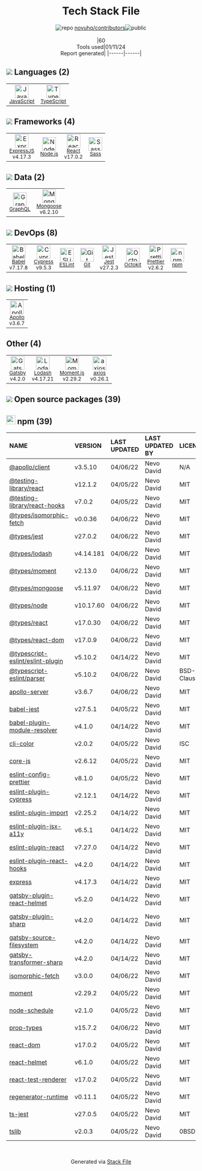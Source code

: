 <!--
&lt;--- Readme.md Snippet without images Start ---&gt;
## Tech Stack
novuhq/contributors is built on the following main stack:

- [Jest](http://facebook.github.io/jest/) – Javascript Testing Framework
- [Node.js](http://nodejs.org/) – Frameworks (Full Stack)
- [React](https://reactjs.org/) – Javascript UI Libraries
- [ExpressJS](http://expressjs.com/) – Microframeworks (Backend)
- [Sass](http://sass-lang.com/) – CSS Pre-processors / Extensions
- [JavaScript](https://developer.mozilla.org/en-US/docs/Web/JavaScript) – Languages
- [Mongoose](http://mongoosejs.com/) – Object Document Mapper (ODM)
- [TypeScript](http://www.typescriptlang.org) – Languages
- [Lodash](https://lodash.com) – Javascript Utilities & Libraries
- [Babel](http://babeljs.io/) – JavaScript Compilers
- [ESLint](http://eslint.org/) – Code Review
- [Moment.js](http://momentjs.com/) – Javascript Utilities & Libraries
- [GraphQL](http://graphql.org/) – Query Languages
- [axios](https://github.com/mzabriskie/axios) – Javascript Utilities & Libraries
- [Gatsby](https://www.gatsbyjs.org) – Static Site Generators
- [Apollo](https://www.apollographql.com/) – Platform as a Service
- [Prettier](https://prettier.io/) – Code Review
- [Cypress](https://www.cypress.io/) – Javascript Testing Framework
- [Octokit](https://github.com/octokit/octokit.net) – Tools for GitHub

Full tech stack [here](/techstack.md)

&lt;--- Readme.md Snippet without images End ---&gt;

&lt;--- Readme.md Snippet with images Start ---&gt;
## Tech Stack
novuhq/contributors is built on the following main stack:

- <img width='25' height='25' src='https://img.stackshare.io/service/830/jest.png' alt='Jest'/> [Jest](http://facebook.github.io/jest/) – Javascript Testing Framework
- <img width='25' height='25' src='https://img.stackshare.io/service/1011/n1JRsFeB_400x400.png' alt='Node.js'/> [Node.js](http://nodejs.org/) – Frameworks (Full Stack)
- <img width='25' height='25' src='https://img.stackshare.io/service/1020/OYIaJ1KK.png' alt='React'/> [React](https://reactjs.org/) – Javascript UI Libraries
- <img width='25' height='25' src='https://img.stackshare.io/service/1163/hashtag.png' alt='ExpressJS'/> [ExpressJS](http://expressjs.com/) – Microframeworks (Backend)
- <img width='25' height='25' src='https://img.stackshare.io/service/1171/jCR2zNJV.png' alt='Sass'/> [Sass](http://sass-lang.com/) – CSS Pre-processors / Extensions
- <img width='25' height='25' src='https://img.stackshare.io/service/1209/javascript.jpeg' alt='JavaScript'/> [JavaScript](https://developer.mozilla.org/en-US/docs/Web/JavaScript) – Languages
- <img width='25' height='25' src='https://img.stackshare.io/service/1231/0TXzZU7W_400x400.jpg' alt='Mongoose'/> [Mongoose](http://mongoosejs.com/) – Object Document Mapper (ODM)
- <img width='25' height='25' src='https://img.stackshare.io/service/1612/bynNY5dJ.jpg' alt='TypeScript'/> [TypeScript](http://www.typescriptlang.org) – Languages
- <img width='25' height='25' src='https://img.stackshare.io/service/2438/lodash.png' alt='Lodash'/> [Lodash](https://lodash.com) – Javascript Utilities & Libraries
- <img width='25' height='25' src='https://img.stackshare.io/service/2739/-1wfGjNw.png' alt='Babel'/> [Babel](http://babeljs.io/) – JavaScript Compilers
- <img width='25' height='25' src='https://img.stackshare.io/service/3337/Q4L7Jncy.jpg' alt='ESLint'/> [ESLint](http://eslint.org/) – Code Review
- <img width='25' height='25' src='https://img.stackshare.io/service/3643/Xrtdc94q_400x400.png' alt='Moment.js'/> [Moment.js](http://momentjs.com/) – Javascript Utilities & Libraries
- <img width='25' height='25' src='https://img.stackshare.io/service/3820/12972006.png' alt='GraphQL'/> [GraphQL](http://graphql.org/) – Query Languages
- <img width='25' height='25' src='https://img.stackshare.io/no-img-open-source.png' alt='axios'/> [axios](https://github.com/mzabriskie/axios) – Javascript Utilities & Libraries
- <img width='25' height='25' src='https://img.stackshare.io/service/5472/default_189db484e0770a6101c6a70f0ef0172bc0f8de37.png' alt='Gatsby'/> [Gatsby](https://www.gatsbyjs.org) – Static Site Generators
- <img width='25' height='25' src='https://img.stackshare.io/service/5508/CyUH653y.png' alt='Apollo'/> [Apollo](https://www.apollographql.com/) – Platform as a Service
- <img width='25' height='25' src='https://img.stackshare.io/service/7035/default_66f265943abed56bcdbfca1c866a4261b1fbb063.jpg' alt='Prettier'/> [Prettier](https://prettier.io/) – Code Review
- <img width='25' height='25' src='https://img.stackshare.io/service/9231/default_66c5c1a197dcd0232e41e4ab6299d119b4e165b3.png' alt='Cypress'/> [Cypress](https://www.cypress.io/) – Javascript Testing Framework
- <img width='25' height='25' src='https://img.stackshare.io/service/9827/octokit-dotnet_2.png' alt='Octokit'/> [Octokit](https://github.com/octokit/octokit.net) – Tools for GitHub

Full tech stack [here](/techstack.md)

&lt;--- Readme.md Snippet with images End ---&gt;
-->
<div align="center">

# Tech Stack File
![](https://img.stackshare.io/repo.svg "repo") [novuhq/contributors](https://github.com/novuhq/contributors)![](https://img.stackshare.io/public_badge.svg "public")
<br/><br/>
|60<br/>Tools used|01/11/24 <br/>Report generated|
|------|------|
</div>

## <img src='https://img.stackshare.io/languages.svg'/> Languages (2)
<table><tr>
  <td align='center'>
  <img width='36' height='36' src='https://img.stackshare.io/service/1209/javascript.jpeg' alt='JavaScript'>
  <br>
  <sub><a href="https://developer.mozilla.org/en-US/docs/Web/JavaScript">JavaScript</a></sub>
  <br>
  <sub></sub>
</td>

<td align='center'>
  <img width='36' height='36' src='https://img.stackshare.io/service/1612/bynNY5dJ.jpg' alt='TypeScript'>
  <br>
  <sub><a href="http://www.typescriptlang.org">TypeScript</a></sub>
  <br>
  <sub></sub>
</td>

</tr>
</table>

## <img src='https://img.stackshare.io/frameworks.svg'/> Frameworks (4)
<table><tr>
  <td align='center'>
  <img width='36' height='36' src='https://img.stackshare.io/service/1163/hashtag.png' alt='ExpressJS'>
  <br>
  <sub><a href="http://expressjs.com/">ExpressJS</a></sub>
  <br>
  <sub>v4.17.3</sub>
</td>

<td align='center'>
  <img width='36' height='36' src='https://img.stackshare.io/service/1011/n1JRsFeB_400x400.png' alt='Node.js'>
  <br>
  <sub><a href="http://nodejs.org/">Node.js</a></sub>
  <br>
  <sub></sub>
</td>

<td align='center'>
  <img width='36' height='36' src='https://img.stackshare.io/service/1020/OYIaJ1KK.png' alt='React'>
  <br>
  <sub><a href="https://reactjs.org/">React</a></sub>
  <br>
  <sub>v17.0.2</sub>
</td>

<td align='center'>
  <img width='36' height='36' src='https://img.stackshare.io/service/1171/jCR2zNJV.png' alt='Sass'>
  <br>
  <sub><a href="http://sass-lang.com/">Sass</a></sub>
  <br>
  <sub></sub>
</td>

</tr>
</table>

## <img src='https://img.stackshare.io/databases.svg'/> Data (2)
<table><tr>
  <td align='center'>
  <img width='36' height='36' src='https://img.stackshare.io/service/3820/12972006.png' alt='GraphQL'>
  <br>
  <sub><a href="http://graphql.org/">GraphQL</a></sub>
  <br>
  <sub></sub>
</td>

<td align='center'>
  <img width='36' height='36' src='https://img.stackshare.io/service/1231/0TXzZU7W_400x400.jpg' alt='Mongoose'>
  <br>
  <sub><a href="http://mongoosejs.com/">Mongoose</a></sub>
  <br>
  <sub>v6.2.10</sub>
</td>

</tr>
</table>

## <img src='https://img.stackshare.io/devops.svg'/> DevOps (8)
<table><tr>
  <td align='center'>
  <img width='36' height='36' src='https://img.stackshare.io/service/2739/-1wfGjNw.png' alt='Babel'>
  <br>
  <sub><a href="http://babeljs.io/">Babel</a></sub>
  <br>
  <sub>v7.17.8</sub>
</td>

<td align='center'>
  <img width='36' height='36' src='https://img.stackshare.io/service/9231/default_66c5c1a197dcd0232e41e4ab6299d119b4e165b3.png' alt='Cypress'>
  <br>
  <sub><a href="https://www.cypress.io/">Cypress</a></sub>
  <br>
  <sub>v9.5.3</sub>
</td>

<td align='center'>
  <img width='36' height='36' src='https://img.stackshare.io/service/3337/Q4L7Jncy.jpg' alt='ESLint'>
  <br>
  <sub><a href="http://eslint.org/">ESLint</a></sub>
  <br>
  <sub></sub>
</td>

<td align='center'>
  <img width='36' height='36' src='https://img.stackshare.io/service/1046/git.png' alt='Git'>
  <br>
  <sub><a href="http://git-scm.com/">Git</a></sub>
  <br>
  <sub></sub>
</td>

<td align='center'>
  <img width='36' height='36' src='https://img.stackshare.io/service/830/jest.png' alt='Jest'>
  <br>
  <sub><a href="http://facebook.github.io/jest/">Jest</a></sub>
  <br>
  <sub>v27.2.3</sub>
</td>

<td align='center'>
  <img width='36' height='36' src='https://img.stackshare.io/service/9827/octokit-dotnet_2.png' alt='Octokit'>
  <br>
  <sub><a href="https://github.com/octokit/octokit.net">Octokit</a></sub>
  <br>
  <sub></sub>
</td>

<td align='center'>
  <img width='36' height='36' src='https://img.stackshare.io/service/7035/default_66f265943abed56bcdbfca1c866a4261b1fbb063.jpg' alt='Prettier'>
  <br>
  <sub><a href="https://prettier.io/">Prettier</a></sub>
  <br>
  <sub>v2.6.2</sub>
</td>

<td align='center'>
  <img width='36' height='36' src='https://img.stackshare.io/service/1120/lejvzrnlpb308aftn31u.png' alt='npm'>
  <br>
  <sub><a href="https://www.npmjs.com/">npm</a></sub>
  <br>
  <sub></sub>
</td>

</tr>
</table>

## <img src='https://img.stackshare.io/hosting.svg'/> Hosting (1)
<table><tr>
  <td align='center'>
  <img width='36' height='36' src='https://img.stackshare.io/service/5508/CyUH653y.png' alt='Apollo'>
  <br>
  <sub><a href="https://www.apollographql.com/">Apollo</a></sub>
  <br>
  <sub>v3.6.7</sub>
</td>

</tr>
</table>

## Other (4)
<table><tr>
  <td align='center'>
  <img width='36' height='36' src='https://img.stackshare.io/service/5472/default_189db484e0770a6101c6a70f0ef0172bc0f8de37.png' alt='Gatsby'>
  <br>
  <sub><a href="https://www.gatsbyjs.org">Gatsby</a></sub>
  <br>
  <sub>v4.2.0</sub>
</td>

<td align='center'>
  <img width='36' height='36' src='https://img.stackshare.io/service/2438/lodash.png' alt='Lodash'>
  <br>
  <sub><a href="https://lodash.com">Lodash</a></sub>
  <br>
  <sub>v4.17.21</sub>
</td>

<td align='center'>
  <img width='36' height='36' src='https://img.stackshare.io/service/3643/Xrtdc94q_400x400.png' alt='Moment.js'>
  <br>
  <sub><a href="http://momentjs.com/">Moment.js</a></sub>
  <br>
  <sub>v2.29.2</sub>
</td>

<td align='center'>
  <img width='36' height='36' src='https://img.stackshare.io/no-img-open-source.png' alt='axios'>
  <br>
  <sub><a href="https://github.com/mzabriskie/axios">axios</a></sub>
  <br>
  <sub>v0.26.1</sub>
</td>

</tr>
</table>


## <img src='https://img.stackshare.io/group.svg' /> Open source packages (39)</h2>

## <img width='24' height='24' src='https://img.stackshare.io/service/1120/lejvzrnlpb308aftn31u.png'/> npm (39)

|NAME|VERSION|LAST UPDATED|LAST UPDATED BY|LICENSE|VULNERABILITIES|
|:------|:------|:------|:------|:------|:------|
|[@apollo/client](https://www.npmjs.com/@apollo/client)|v3.5.10|04/06/22|Nevo David |N/A|N/A|
|[@testing-library/react](https://www.npmjs.com/@testing-library/react)|v12.1.2|04/05/22|Nevo David |MIT|N/A|
|[@testing-library/react-hooks](https://www.npmjs.com/@testing-library/react-hooks)|v7.0.2|04/05/22|Nevo David |MIT|N/A|
|[@types/isomorphic-fetch](https://www.npmjs.com/@types/isomorphic-fetch)|v0.0.36|04/06/22|Nevo David |MIT|N/A|
|[@types/jest](https://www.npmjs.com/@types/jest)|v27.0.2|04/06/22|Nevo David |MIT|N/A|
|[@types/lodash](https://www.npmjs.com/@types/lodash)|v4.14.181|04/06/22|Nevo David |MIT|N/A|
|[@types/moment](https://www.npmjs.com/@types/moment)|v2.13.0|04/06/22|Nevo David |MIT|N/A|
|[@types/mongoose](https://www.npmjs.com/@types/mongoose)|v5.11.97|04/06/22|Nevo David |MIT|N/A|
|[@types/node](https://www.npmjs.com/@types/node)|v10.17.60|04/06/22|Nevo David |MIT|N/A|
|[@types/react](https://www.npmjs.com/@types/react)|v17.0.30|04/06/22|Nevo David |MIT|N/A|
|[@types/react-dom](https://www.npmjs.com/@types/react-dom)|v17.0.9|04/06/22|Nevo David |MIT|N/A|
|[@typescript-eslint/eslint-plugin](https://www.npmjs.com/@typescript-eslint/eslint-plugin)|v5.10.2|04/14/22|Nevo David |MIT|N/A|
|[@typescript-eslint/parser](https://www.npmjs.com/@typescript-eslint/parser)|v5.10.2|04/06/22|Nevo David |BSD-2-Clause|N/A|
|[apollo-server](https://www.npmjs.com/apollo-server)|v3.6.7|04/06/22|Nevo David |MIT|N/A|
|[babel-jest](https://www.npmjs.com/babel-jest)|v27.5.1|04/05/22|Nevo David |MIT|N/A|
|[babel-plugin-module-resolver](https://www.npmjs.com/babel-plugin-module-resolver)|v4.1.0|04/14/22|Nevo David |MIT|N/A|
|[cli-color](https://www.npmjs.com/cli-color)|v2.0.2|04/05/22|Nevo David |ISC|N/A|
|[core-js](https://www.npmjs.com/core-js)|v2.6.12|04/05/22|Nevo David |MIT|N/A|
|[eslint-config-prettier](https://www.npmjs.com/eslint-config-prettier)|v8.1.0|04/05/22|Nevo David |MIT|N/A|
|[eslint-plugin-cypress](https://www.npmjs.com/eslint-plugin-cypress)|v2.12.1|04/14/22|Nevo David |MIT|N/A|
|[eslint-plugin-import](https://www.npmjs.com/eslint-plugin-import)|v2.25.2|04/14/22|Nevo David |MIT|N/A|
|[eslint-plugin-jsx-a11y](https://www.npmjs.com/eslint-plugin-jsx-a11y)|v6.5.1|04/14/22|Nevo David |MIT|N/A|
|[eslint-plugin-react](https://www.npmjs.com/eslint-plugin-react)|v7.27.0|04/14/22|Nevo David |MIT|N/A|
|[eslint-plugin-react-hooks](https://www.npmjs.com/eslint-plugin-react-hooks)|v4.2.0|04/14/22|Nevo David |MIT|N/A|
|[express](https://www.npmjs.com/express)|v4.17.3|04/14/22|Nevo David |MIT|N/A|
|[gatsby-plugin-react-helmet](https://www.npmjs.com/gatsby-plugin-react-helmet)|v5.2.0|04/14/22|Nevo David |MIT|N/A|
|[gatsby-plugin-sharp](https://www.npmjs.com/gatsby-plugin-sharp)|v4.2.0|04/14/22|Nevo David |MIT|[CVE-2023-30548](https://github.com/advisories/GHSA-h2pm-378c-pcxx) (Moderate)|
|[gatsby-source-filesystem](https://www.npmjs.com/gatsby-source-filesystem)|v4.2.0|04/14/22|Nevo David |MIT|N/A|
|[gatsby-transformer-sharp](https://www.npmjs.com/gatsby-transformer-sharp)|v4.2.0|04/14/22|Nevo David |MIT|N/A|
|[isomorphic-fetch](https://www.npmjs.com/isomorphic-fetch)|v3.0.0|04/06/22|Nevo David |MIT|N/A|
|[moment](https://www.npmjs.com/moment)|v2.29.2|04/05/22|Nevo David |MIT|[CVE-2022-31129](https://github.com/advisories/GHSA-wc69-rhjr-hc9g) (High)|
|[node-schedule](https://www.npmjs.com/node-schedule)|v2.1.0|04/05/22|Nevo David |MIT|N/A|
|[prop-types](https://www.npmjs.com/prop-types)|v15.7.2|04/06/22|Nevo David |MIT|N/A|
|[react-dom](https://www.npmjs.com/react-dom)|v17.0.2|04/05/22|Nevo David |MIT|N/A|
|[react-helmet](https://www.npmjs.com/react-helmet)|v6.1.0|04/05/22|Nevo David |MIT|N/A|
|[react-test-renderer](https://www.npmjs.com/react-test-renderer)|v17.0.2|04/05/22|Nevo David |MIT|N/A|
|[regenerator-runtime](https://www.npmjs.com/regenerator-runtime)|v0.11.1|04/05/22|Nevo David |MIT|N/A|
|[ts-jest](https://www.npmjs.com/ts-jest)|v27.0.5|04/05/22|Nevo David |MIT|N/A|
|[tslib](https://www.npmjs.com/tslib)|v2.0.3|04/05/22|Nevo David |0BSD|N/A|

<br/>
<div align='center'>

Generated via [Stack File](https://github.com/marketplace/stack-file)
